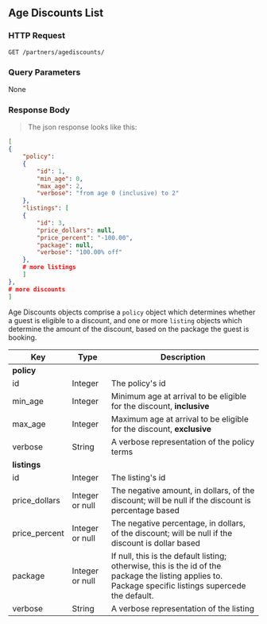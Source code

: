 ## Age Discounts List

### HTTP Request

`GET /partners/agediscounts/`

### Query Parameters

None

### Response Body

> The json response looks like this:

```json
[
{
    "policy":
    {
        "id": 1,
        "min_age": 0,
        "max_age": 2,
        "verbose": "from age 0 (inclusive) to 2"
    },
    "listings": [
    {
        "id": 3,
        "price_dollars": null,
        "price_percent": "-100.00",
        "package": null,
        "verbose": "100.00% off"
    },
    # more listings
    ]
},
# more discounts
]
```

Age Discounts objects comprise a `policy` object which determines whether a guest is eligible to a discount, and one or more `listing` objects which determine the amount of the discount, based on the package the guest is booking.

Key | Type | Description
--------- | ------- | -----------
**policy** |
id | Integer | The policy's id
min_age | Integer | Minimum age at arrival to be eligible for the discount, **inclusive**
max_age | Integer | Maximum age at arrival to be eligible for the discount, **exclusive**
verbose | String | A verbose representation of the policy terms
**listings**|
id | Integer | The listing's id
price_dollars | Integer or null | The negative amount, in dollars, of the discount; will be null if the discount is percentage based
price_percent | Integer or null | The negative percentage, in dollars, of the discount; will be null if the discount is dollar based
package | Integer or null | If null, this is the default listing; otherwise, this is the id of the package the listing applies to. Package specific listings supercede the default. 
verbose | String | A verbose representation of the listing


